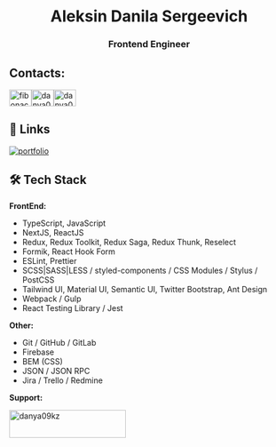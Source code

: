 <h1 align="center">Aleksin Danila Sergeevich</h1>
<h3 align="center">Frontend Engineer</h3>

## Contacts:
<p align="left"><a href="https://instagram.com/fibonachi" target="blank"><img align="center" src="https://raw.githubusercontent.com/rahuldkjain/github-profile-readme-generator/master/src/images/icons/Social/instagram.svg" alt="fibonachi" height="30" width="40" /></a><a href="https://discord.gg/danya09kz#0538" target="blank"><img align="center" src="https://raw.githubusercontent.com/rahuldkjain/github-profile-readme-generator/master/src/images/icons/Social/discord.svg" alt="danya09kz#0538" height="30" width="40" /></a><a href="https://www.leetcode.com/danya09kz" target="blank"><img align="center" src="https://raw.githubusercontent.com/rahuldkjain/github-profile-readme-generator/master/src/images/icons/Social/leet-code.svg" alt="danya09kz" height="30" width="40" /></a>
</p>




## 🔗 Links
[![portfolio](https://img.shields.io/badge/my_portfolio-000?style=for-the-badge&logo=ko-fi&logoColor=white)](https://martians.kz)

## 🛠 Tech Stack

**FrontEnd:**
- TypeScript, JavaScript
- NextJS, ReactJS
- Redux, Redux Toolkit, Redux Saga, Redux Thunk, Reselect
- Formik, React Hook Form
- ESLint, Prettier
- SCSS|SASS|LESS / styled-components / CSS Modules / Stylus / PostCSS
- Tailwind UI, Material UI, Semantic UI, Twitter Bootstrap, Ant Design
- Webpack / Gulp
- React Testing Library / Jest

**Other:**
- Git / GitHub / GitLab
- Firebase
- BEM (CSS)
- JSON / JSON RPC
- Jira / Trello / Redmine

**Support:**
<p><a href="https://www.buymeacoffee.com/danya09kz"> <img align="left" src="https://cdn.buymeacoffee.com/buttons/v2/default-yellow.png" height="50" width="210" alt="danya09kz" /></a></p>

